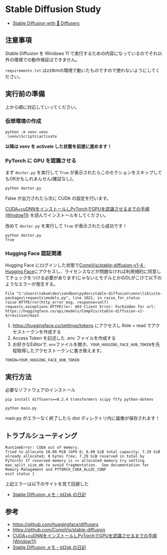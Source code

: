 # Stable Diffusion Study

- [Stable Diffusion with 🧨 Diffusers](https://huggingface.co/blog/stable_diffusion)

## 注意事項

Stable Diffusion を Windows 11 で実行するための内容になっているのでそれ以外の環境での動作保証はできません。

`requirements.txt` はzztkmの環境で動いたものですので使わないようにしてください。

## 実行前の準備

上から順に対応していってください。

### 仮想環境の作成

```shell
python -m venv venv
.\venv\Scripts\activate
```

**以降は venv を activate した状態を前提に進めます！**

### PyTorch に GPU を認識させる

まず `doctor.py` を実行して `True` が表示されたらこのセクションをスキップしてもOKかもしれまんせん(確証なし)。
```shell
python doctor.py
```

False が出力されたら次に CUDA の設定を行います。

[CUDA+cuDNNをインストールしPyTorchでGPUを認識させるまでの手順(Window11)](https://zenn.dev/ryu2021/articles/3d5737408b06fe) を読んでインストールをしてください。

改めて `doctor.py` を実行して `True` が表示されたら成功です！
```shell
python doctor.py
True
```

### Hugging Face 認証関連
Hugging Face にログインした状態で[CompVis/stable-diffusion-v1-4 · Hugging Face](https://huggingface.co/CompVis/stable-diffusion-v1-4)にアクセスし、ライセンスなどが問題なければ利用規約に同意してチェックをつける必要があります(じゃないとモデルとかのDLがこけて以下のようなエラーが発生する。
```
File "C:\Users\takum\dev\sandbox\pydev\stable-diffusion\venv\lib\site-packages\requests\models.py", line 1021, in raise_for_status
raise HTTPError(http_error_msg, response=self)
requests.exceptions.HTTPError: 403 Client Error: Forbidden for url: https://huggingface.co/api/models/CompVis/stable-diffusion-v1-4/revision/main
```

1. https://huggingface.co/settings/tokens にアクセスし Role = read でアクセストークンを作成する
2. Access Token を記述した .env ファイルを作成する
3. お好きなEditorで`.env`ファイルを開き、`YOUR_HUGGING_FACE_HUB_TOKEN`を先程取得したアクセストークンに書き換えます。
```env
TOKEN=YOUR_HUGGING_FACE_HUB_TOKEN
```

## 実行方法

必要なソフトウェアのインストール
```shell
pip install diffusers==0.2.4 transformers scipy ftfy python-dotenv
```

```shell
python main.py
```

main.py がエラーなく終了したら dist ディレクトリ内に画像が保存されます！

## トラブルシューティング

```
RuntimeError: CUDA out of memory.
Tried to allocate 10.00 MiB (GPU 0; 8.00 GiB total capacity; 7.20 GiB already allocated; 0 bytes free; 7.29 GiB reserved in total by PyTorch) If reserved memory is >> allocated memory try setting max_split_size_mb to avoid fragmentation.  See documentation for Memory Management and PYTORCH_CUDA_ALLOC_CONF
exit status 1
```

上記エラーは以下のサイトを見て回避した
- [Stable Diffusion メモ - td2sk の日記](https://td2sk.hatenablog.com/entry/2022/08/24/001630)

## 参考

- https://github.com/huggingface/diffusers
- https://github.com/CompVis/stable-diffusion
- [CUDA+cuDNNをインストールしPyTorchでGPUを認識させるまでの手順(Window11)](https://zenn.dev/ryu2021/articles/3d5737408b06fe)
- [Stable Diffusion メモ - td2sk の日記](https://td2sk.hatenablog.com/entry/2022/08/24/001630)
